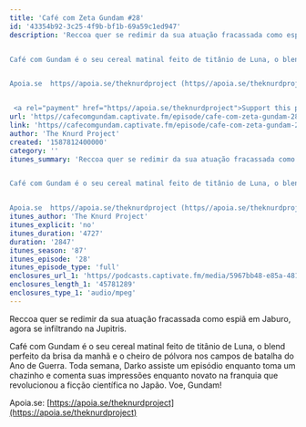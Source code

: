 ```yaml
---
title: 'Café com Zeta Gundam #28'
id: '43354b92-3c25-4f9b-bf1b-69a59c1ed947'
description: 'Reccoa quer se redimir da sua atuação fracassada como espiã em Jaburo, agora se infiltrando na Jupitris.


Café com Gundam é o seu cereal matinal feito de titânio de Luna, o blend perfeito da brisa da manhã e o cheiro de pólvora nos campos de batalha do Ano de Guerra. Toda semana, Darko assiste um episódio enquanto toma um chazinho e comenta suas impressões enquanto novato na franquia que revolucionou a ficção científica no Japão. Voe, Gundam!


Apoia.se  https//apoia.se/theknurdproject (https//apoia.se/theknurdproject) 


 <a rel="payment" href="https//apoia.se/theknurdproject">Support this podcast</a>'
url: 'https//cafecomgundam.captivate.fm/episode/cafe-com-zeta-gundam-28'
link: 'https//cafecomgundam.captivate.fm/episode/cafe-com-zeta-gundam-28'
author: 'The Knurd Project'
created: '1587812400000'
category: ''
itunes_summary: 'Reccoa quer se redimir da sua atuação fracassada como espiã em Jaburo, agora se infiltrando na Jupitris.


Café com Gundam é o seu cereal matinal feito de titânio de Luna, o blend perfeito da brisa da manhã e o cheiro de pólvora nos campos de batalha do Ano de Guerra. Toda semana, Darko assiste um episódio enquanto toma um chazinho e comenta suas impressões enquanto novato na franquia que revolucionou a ficção científica no Japão. Voe, Gundam!


Apoia.se  https//apoia.se/theknurdproject (https//apoia.se/theknurdproject)'
itunes_author: 'The Knurd Project'
itunes_explicit: 'no'
itunes_duration: '4727'
duration: '2847'
itunes_season: '87'
itunes_episode: '28'
itunes_episode_type: 'full'
enclosures_url_1: 'https//podcasts.captivate.fm/media/5967bb48-e85a-481f-9262-b068de99e1f5/cafecomgundamz28.mp3'
enclosures_length_1: '45781289'
enclosures_type_1: 'audio/mpeg'
---
```

Reccoa quer se redimir da sua atuação fracassada como espiã em Jaburo, agora se infiltrando na Jupitris.

Café com Gundam é o seu cereal matinal feito de titânio de Luna, o blend perfeito da brisa da manhã e o cheiro de pólvora nos campos de batalha do Ano de Guerra. Toda semana, Darko assiste um episódio enquanto toma um chazinho e comenta suas impressões enquanto novato na franquia que revolucionou a ficção científica no Japão. Voe, Gundam!

Apoia.se: [https://apoia.se/theknurdproject](https://apoia.se/theknurdproject)